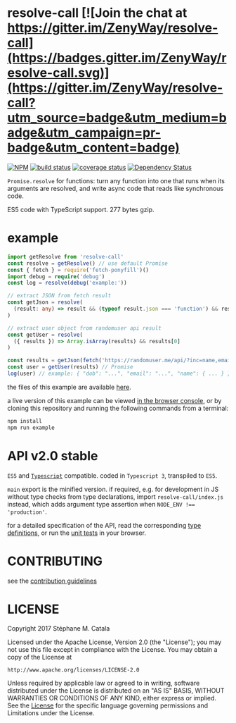 # resolve-call [![Join the chat at https://gitter.im/ZenyWay/resolve-call](https://badges.gitter.im/ZenyWay/resolve-call.svg)](https://gitter.im/ZenyWay/resolve-call?utm_source=badge&utm_medium=badge&utm_campaign=pr-badge&utm_content=badge)
[![NPM](https://nodei.co/npm/resolve-call.png?compact=true)](https://nodei.co/npm/resolve-call/)
[![build status](https://travis-ci.org/ZenyWay/resolve-call.svg?branch=master)](https://travis-ci.org/ZenyWay/resolve-call)
[![coverage status](https://coveralls.io/repos/github/ZenyWay/resolve-call/badge.svg?branch=master)](https://coveralls.io/github/ZenyWay/resolve-call)
[![Dependency Status](https://gemnasium.com/badges/github.com/ZenyWay/resolve-call.svg)](https://gemnasium.com/github.com/ZenyWay/resolve-call)

`Promise.resolve` for functions:
turn any function into one that runs when its arguments are resolved,
and write async code that reads like synchronous code.

ES5 code with TypeScript support. 277 bytes gzip.

# <a name="example"></a> example
```ts
import getResolve from 'resolve-call'
const resolve = getResolve() // use default Promise
const { fetch } = require('fetch-ponyfill')()
import debug = require('debug')
const log = resolve(debug('example:'))

// extract JSON from fetch result
const getJson = resolve(
  (result: any) => result && (typeof result.json === 'function') && result.json()
)

// extract user object from randomuser api result
const getUser = resolve(
  ({ results }) => Array.isArray(results) && results[0]
)

const results = getJson(fetch('https://randomuser.me/api/?inc=name,email,dob&noinfo')) // Promise
const user = getUser(results) // Promise
log(user) // example: { "dob": "...", "email": "...", "name": { ... } }
```
the files of this example are available [here](./spec/example).

a live version of this example can be viewed [in the browser console](https://cdn.rawgit.com/ZenyWay/resolve-call/v2.0.1/spec/example/index.html),
or by cloning this repository and running the following commands from a terminal:
```bash
npm install
npm run example
```

# <a name="api"></a> API v2.0 stable
`ES5` and [`Typescript`](http://www.typescriptlang.org/) compatible.
coded in `Typescript 3`, transpiled to `ES5`.

`main` export is the minified version.
if required, e.g. for development in JS without type checks from type declarations,
import `resolve-call/index.js` instead,
which adds argument type assertion when `NODE_ENV !== 'production'`.

for a detailed specification of the API, read the corresponding
[type definitions](./src/index.ts#L15-L30),
or run the [unit tests](https://cdn.rawgit.com/ZenyWay/resolve-call/v2.0.1/spec/web/index.html)
in your browser.

# <a name="contributing"></a> CONTRIBUTING
see the [contribution guidelines](./CONTRIBUTING.md)

# <a name="license"></a> LICENSE
Copyright 2017 Stéphane M. Catala

Licensed under the Apache License, Version 2.0 (the "License");
you may not use this file except in compliance with the License.
You may obtain a copy of the License at

    http://www.apache.org/licenses/LICENSE-2.0

Unless required by applicable law or agreed to in writing, software
distributed under the License is distributed on an "AS IS" BASIS,
WITHOUT WARRANTIES OR CONDITIONS OF ANY KIND, either express or implied.
See the [License](./LICENSE) for the specific language governing permissions and
Limitations under the License.
